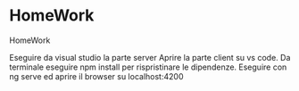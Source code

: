 # HomeWork
HomeWork

Eseguire da visual studio la parte server
Aprire la parte client su vs code. Da terminale eseguire npm install per rispristinare le dipendenze.
Eseguire con ng serve ed aprire il browser su localhost:4200
